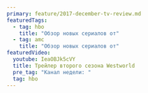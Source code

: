 ```yaml
---
primary: feature/2017-december-tv-review.md
featuredTags:
  - tag: hbo
    title: "Обзор новых сериалов от"
  - tag: amc
    title: "Обзор новых сериалов от"
featuredVideo:
  youtube: IeaOBJk5cVY
  title: Трейлер второго сезона Westworld
  pre_tag: "Канал недели: "
  tag: hbo
---
```


